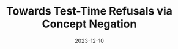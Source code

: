 ---
title: "Towards Test-Time Refusals via Concept Negation"
authors:
- Peiran Dong
- Song Guo
- Junxiao Wang
- Bingjie Wang
- Jiewei Zhang
- Ziming Liu
date: "2023-12-10"
doi: ""


# Publication type.
# Legend: 0 = Uncategorized; 1 = Conference paper; 2 = Journal article;
# 3 = Preprint / Working Paper; 4 = Report; 5 = Book; 6 = Book section;
# 7 = Thesis; 8 = Patent
publication_types: ["1"]

# Publication name and optional abbreviated publication name.
publication: In the 37th Annual Conference on Neural Information Processing Systems (NeurIPS) (CCF-A)
#publication_short: In "*INFOCOM* (CCF-A)"

# links:
# - name: Custom Link
#   url: http://example.org
url_pdf: https://papers.nips.cc/paper_files/paper/2023/file/54801e196796134a2b0ae5e8adef502f-Paper-Conference.pdf
# url_code: '#'
# url_dataset: '#'
# url_poster: '#'
# url_project: ''
# url_slides: ''
# url_video: '#'

# Featured image
# To use, add an image named `featured.jpg/png` to your page's folder. 
# image:
#   caption: 'Image credit: [**Unsplash**](https://unsplash.com/photos/pLCdAaMFLTE)'
#   focal_point: ""
#   preview_only: false

# Associated Projects (optional).
#   Associate this publication with one or more of your projects.
#   Simply enter your project's folder or file name without extension.
#   E.g. `internal-project` references `content/project/internal-project/index.md`.
#   Otherwise, set `projects: []`.
projects: []
---